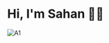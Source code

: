# Hi, I'm Sahan 👋🏼
![A1](https://user-images.githubusercontent.com/85289620/124024252-94739e80-da0c-11eb-8a01-ed8b272eb054.jpg)

<!--
**sahanperera00/sahanperera00** is a ✨ _special_ ✨ repository because its `README.md` (this file) appears on your GitHub profile.

Here are some ideas to get you started:

- 🔭 I’m currently working on ...
- 🌱 I’m currently learning ...
- 👯 I’m looking to collaborate on ...
- 🤔 I’m looking for help with ...
- 💬 Ask me about ...
- 📫 How to reach me: ...
- 😄 Pronouns: ...
- ⚡ Fun fact: ...
-->
